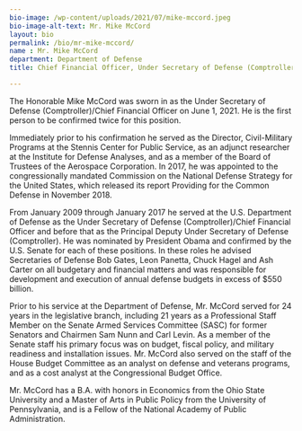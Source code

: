 ```yaml
---
bio-image: /wp-content/uploads/2021/07/mike-mccord.jpeg
bio-image-alt-text: Mr. Mike McCord
layout: bio
permalink: /bio/mr-mike-mccord/
name : Mr. Mike McCord
department: Department of Defense
title: Chief Financial Officer, Under Secretary of Defense (Comptroller)

---
```


The Honorable Mike McCord was sworn in as the Under Secretary of Defense (Comptroller)/Chief Financial Officer on June 1, 2021. He is the first person to be confirmed twice for this position.

Immediately prior to his confirmation he served as the Director, Civil-Military Programs at the Stennis Center for Public Service, as an adjunct researcher at the Institute for Defense Analyses, and as a member of the Board of Trustees of the Aerospace Corporation. In 2017, he was appointed to the congressionally mandated Commission on the National Defense Strategy for the United States, which released its report Providing for the Common Defense in November 2018.

From January 2009 through January 2017 he served at the U.S. Department of Defense as the Under Secretary of Defense (Comptroller)/Chief Financial Officer and before that as the Principal Deputy Under Secretary of Defense (Comptroller). He was nominated by President Obama and confirmed by the U.S. Senate for each of these positions. In these roles he advised Secretaries of Defense Bob Gates, Leon Panetta, Chuck Hagel and Ash Carter on all budgetary and financial matters and was responsible for development and execution of annual defense budgets in excess of $550 billion.

Prior to his service at the Department of Defense, Mr. McCord served for 24 years in the legislative branch, including 21 years as a Professional Staff Member on the Senate Armed Services Committee (SASC) for former Senators and Chairmen Sam Nunn and Carl Levin. As a member of the Senate staff his primary focus was on budget, fiscal policy, and military readiness and installation issues. Mr. McCord also served on the staff of the House Budget Committee as an analyst on defense and veterans programs, and as a cost analyst at the Congressional Budget Office.

Mr. McCord has a B.A. with honors in Economics from the Ohio State University and a Master of Arts in Public Policy from the University of Pennsylvania, and is a Fellow of the National Academy of Public Administration.
